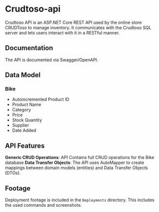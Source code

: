 # Crudtoso-api
Crudtoso API is an ASP.NET Core REST API used by the online store CRUDToso to manage inventory. It communicates with the Crudtoso SQL server and lets users interact with it in a RESTful manner.

## Documentation
The API is documented via Swagger/OpenAPI.

## Data Model
### Bike
* Autoincremented Product ID
* Product Name
* Category
* Price
* Stock Quantity
* Supplier
* Date Added

## API Features
**Generic CRUD Operations**: API Contains full CRUD operations for the Bike database
**Data Transfer Objects**: The API uses AutoMapper to create mappings between domain models (entities) and Data Transfer Objects (DTOs).

## Footage
Deployment footage is included in the `Deployments` directory. This includes the used commands and screenshots.
